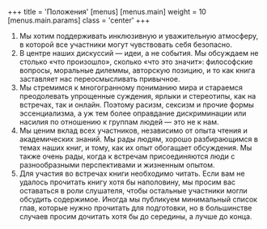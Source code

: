+++
title = 'Положения'
[menus]
  [menus.main]
    weight = 10
    [menus.main.params]
      class = 'center'
+++

1. Мы хотим поддерживать инклюзивную и уважительную атмосферу, в которой все участники могут чувствовать себя безопасно.
2. В центре наших дискуссий — идеи, а не события. Мы обсуждаем не столько «что произошло», сколько «что это значит»: философские вопросы, моральные дилеммы, авторскую позицию, и то как книга заставляет нас переосмысливать привычное.
2. Мы стремимся к многогранному пониманию мира и стараемся преодолевать упрощенные суждения, ярлыки и стереотипы, как на встречах, так и онлайн. Поэтому расизм, сексизм и прочие формы эссенциализма, а уж тем более оправдание дискриминации или насилия по отношению к группам людей — это не к нам.
2. Мы ценим вклад всех участников, независимо от опыта чтения и академических знаний. Мы рады людям, хорошо разбирающимся в темах наших книг, и тому, как их опыт обогащает обсуждения. Мы также очень рады, когда к встречам присоединяются люди с разнообразными перспективами и жизненным опытом. 
2. Для участия во встречах книги необходимо читать. Если вам не удалось прочитать книгу хотя бы наполовину, мы просим вас оставаться в роли слушателя, чтобы остальные участники могли обсудить содержимое. Иногда мы публикуем минимальный список глав, которые нужно прочитать для подготовки, но в большинстве случаев просим дочитать хотя бы до середины, а лучше до конца.